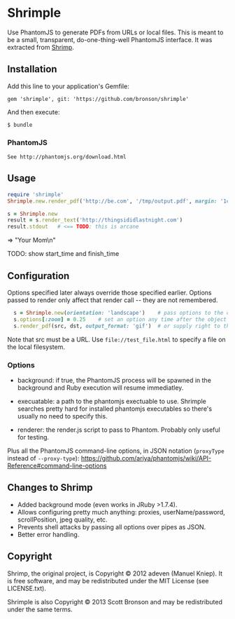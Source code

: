 # Shrimple

Use PhantomJS to generate PDFs from URLs or local files.
This is meant to be a small, transparent, do-one-thing-well PhantomJS interface.
It was extracted from [Shrimp](https://github.com/k1w1/shrimp).


## Installation

Add this line to your application's Gemfile:

    gem 'shrimple', git: 'https://github.com/bronson/shrimple'

And then execute:

    $ bundle

### PhantomJS

    See http://phantomjs.org/download.html


## Usage

```ruby
require 'shrimple'
Shrimple.new.render_pdf('http://be.com', '/tmp/output.pdf', margin: '1cm')
```

```ruby
s = Shrimple.new
result = s.render_text('http://thingsididlastnight.com')
result.stdout   # <== TODO: this is arcane
```
=> "Your Mom\n"

TODO: show start_time and finish_time


## Configuration

Options specified later always override those specified earlier.
Options passed to render only affect that render call -- they are not remembered.

```ruby
  s = Shrimple.new(orientation: 'landscape')    # pass options to the constructor
  s.options[:zoom] = 0.25    # set an option any time after the object is created
  s.render_pdf(src, dst, output_format: 'gif')  # or supply right to the renderer
```

Note that src must be a URL.  Use `file://test_file.html`
to specify a file on the local filesystem.


### Options

- background: if true, the PhantomJS process will be spawned in the background
  and Ruby execution will resume immediatley.

- execuatable: a path to the phantomjs exectuable to use.  Shrimple searches
  pretty hard for installed phantomjs executables so there's usually no need
  to specify this.

- renderer: the render.js script to pass to Phantom.  Probably only useful for testing.

Plus all the PhantomJS command-line options, in JSON notation (`proxyType` instead of `--proxy-type`): 
https://github.com/ariya/phantomjs/wiki/API-Reference#command-line-options


## Changes to Shrimp

- Added background mode (even works in JRuby >1.7.4).
- Allows configuring pretty much anything: proxies, userName/password, scrollPosition, jpeg quality, etc.
- Prevents shell attacks by passing all options over pipes as JSON.
- Better error handling.


## Copyright

Shrimp, the original project, is Copyright © 2012 adeven (Manuel Kniep).
It is free software, and may be redistributed under the MIT License (see LICENSE.txt).

Shrimple is also Copyright © 2013 Scott Bronson and may be redistributed under the same terms.
